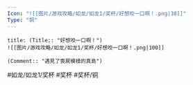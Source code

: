 ```yaml
---
Icon: "![[图片/游戏攻略/如龙/如龙1/奖杯/好想咬一口啊！.png|30]]"
Type: "铜"
---
```

```ad-common-bronze-trophy
title: (Title:: "好想咬一口啊！")
![[图片/游戏攻略/如龙/如龙1/奖杯/好想咬一口啊！.png|100]]

(Comment:: "遇見了喪屍模樣的真島")
```

#如龙/如龙1/奖杯 #奖杯 #奖杯/铜
